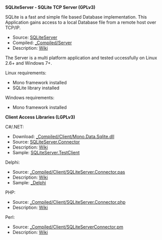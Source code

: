 **SQLiteServer - SQLite TCP Server (GPLv3)**

SQLite is a fast and simple file based Database implementation. This Application gains access to a local
Database file from a remote host over TCP/IP.

* Source: [SQLiteServer](https://github.com/HerrOtto/SQLiteServer/tree/master/SQLiteServer)
* Compiled: [_Compiled/Server](https://github.com/HerrOtto/SQLiteServer/tree/master/_Compiled/Server)
* Description: [Wiki](https://github.com/HerrOtto/SQLiteServer/wiki/1.2-SQLiteServer-usage-and-installation)

The Server is a multi platform application and tested uccessfully on Linux 2.6+ and Windows 7+.

Linux requirements:
* Mono framework installed
* SQLite library installed

Windows requirements:
* Mono framework installed

**Client Access Libraries (LGPLv3)**

C#/.NET:
* Download: [_Compiled/Client/Mono.Data.Sqlite.dll](https://github.com/HerrOtto/SQLiteServer/blob/master/_Compiled/Client/Mono.Data.Sqlite.dll)
* Source: [SQLiteServer.Connector](https://github.com/HerrOtto/SQLiteServer/tree/master/SQLiteServer.Connector)
* Description: [Wiki](https://github.com/HerrOtto/SQLiteServer/wiki/2.0-Connecting-from-C%23---.NET-Application)
* Sample: [SQLiteServer.TestClient](https://github.com/HerrOtto/SQLiteServer/tree/master/SQLiteServer.TestClient)

Delphi:
* Source: [_Compiled/Client/SQLiteServer.Connector.pas](https://github.com/HerrOtto/SQLiteServer/blob/master/_Compiled/Client/SQLiteServer.Connector.pas)
* Description: [Wiki](https://github.com/HerrOtto/SQLiteServer/wiki/2.1-Connecting-from-Delphi-XE-Application)
* Sample: [_Delphi](https://github.com/HerrOtto/SQLiteServer/tree/master/_Delphi)

PHP:
* Source: [_Compiled/Client/SQLiteServer.Connector.php](https://github.com/HerrOtto/SQLiteServer/blob/master/_Compiled/Client/SQLiteServer.Connector.php)
* Description: [Wiki](https://github.com/HerrOtto/SQLiteServer/wiki/2.3-Connecting-from-PHP-Application)

Perl:
* Source: [_Compiled/Client/SQLiteServerConnector.pm](https://github.com/HerrOtto/SQLiteServer/blob/master/_Compiled/Client/SQLiteServerConnector.pm)
* Description: [Wiki](https://github.com/HerrOtto/SQLiteServer/wiki/2.2-Connecting-from-Perl-Application)
